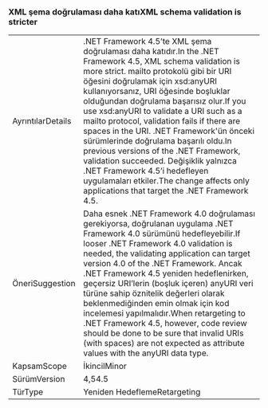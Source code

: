 ### <a name="xml-schema-validation-is-stricter"></a><span data-ttu-id="c07eb-101">XML şema doğrulaması daha katı</span><span class="sxs-lookup"><span data-stu-id="c07eb-101">XML schema validation is stricter</span></span>

|   |   |
|---|---|
|<span data-ttu-id="c07eb-102">Ayrıntılar</span><span class="sxs-lookup"><span data-stu-id="c07eb-102">Details</span></span>|<span data-ttu-id="c07eb-103">.NET Framework 4.5’te XML şema doğrulaması daha katıdır.</span><span class="sxs-lookup"><span data-stu-id="c07eb-103">In the .NET Framework 4.5, XML schema validation is more strict.</span></span> <span data-ttu-id="c07eb-104">mailto protokolü gibi bir URI öğesini doğrulamak için xsd:anyURI kullanıyorsanız, URI öğesinde boşluklar olduğundan doğrulama başarısız olur.</span><span class="sxs-lookup"><span data-stu-id="c07eb-104">If you use xsd:anyURI to validate a URI such as a mailto protocol, validation fails if there are spaces in the URI.</span></span> <span data-ttu-id="c07eb-105">.NET Framework'ün önceki sürümlerinde doğrulama başarılı oldu.</span><span class="sxs-lookup"><span data-stu-id="c07eb-105">In previous versions of the .NET Framework, validation succeeded.</span></span> <span data-ttu-id="c07eb-106">Değişiklik yalnızca .NET Framework 4.5’i hedefleyen uygulamaları etkiler.</span><span class="sxs-lookup"><span data-stu-id="c07eb-106">The change affects only applications that target the .NET Framework 4.5.</span></span>|
|<span data-ttu-id="c07eb-107">Öneri</span><span class="sxs-lookup"><span data-stu-id="c07eb-107">Suggestion</span></span>|<span data-ttu-id="c07eb-108">Daha esnek .NET Framework 4.0 doğrulaması gerekiyorsa, doğrulanan uygulama .NET Framework 4.0 sürümünü hedefleyebilir.</span><span class="sxs-lookup"><span data-stu-id="c07eb-108">If looser .NET Framework 4.0 validation is needed, the validating application can target version 4.0 of the .NET Framework.</span></span> <span data-ttu-id="c07eb-109">Ancak .NET Framework 4.5 yeniden hedeflenirken, geçersiz URI’lerin (boşluk içeren) anyURI veri türüne sahip öznitelik değerleri olarak beklenmediğinden emin olmak için kod incelemesi yapılmalıdır.</span><span class="sxs-lookup"><span data-stu-id="c07eb-109">When retargeting to .NET Framework 4.5, however, code review should be done to be sure that invalid URIs (with spaces) are not expected as attribute values with the anyURI data type.</span></span>|
|<span data-ttu-id="c07eb-110">Kapsam</span><span class="sxs-lookup"><span data-stu-id="c07eb-110">Scope</span></span>|<span data-ttu-id="c07eb-111">İkincil</span><span class="sxs-lookup"><span data-stu-id="c07eb-111">Minor</span></span>|
|<span data-ttu-id="c07eb-112">Sürüm</span><span class="sxs-lookup"><span data-stu-id="c07eb-112">Version</span></span>|<span data-ttu-id="c07eb-113">4,5</span><span class="sxs-lookup"><span data-stu-id="c07eb-113">4.5</span></span>|
|<span data-ttu-id="c07eb-114">Tür</span><span class="sxs-lookup"><span data-stu-id="c07eb-114">Type</span></span>|<span data-ttu-id="c07eb-115">Yeniden Hedefleme</span><span class="sxs-lookup"><span data-stu-id="c07eb-115">Retargeting</span></span>|

